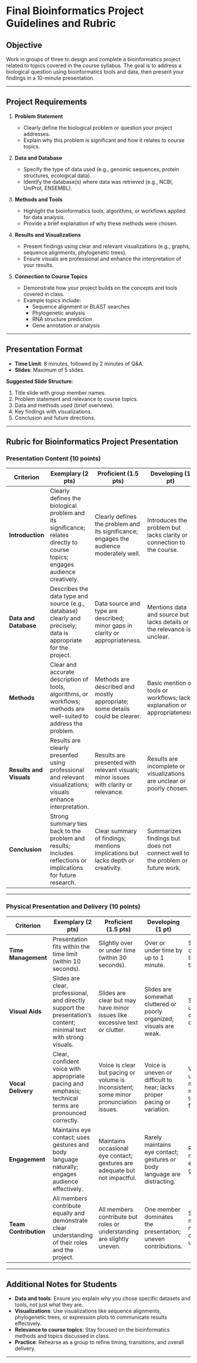 # Final Bioinformatics Project Guidelines and Rubric

## **Objective**
Work in groups of three to design and complete a bioinformatics project related to topics covered in the course syllabus. The goal is to address a biological question using bioinformatics tools and data, then present your findings in a 10-minute presentation.

---

## **Project Requirements**

1. **Problem Statement**
   - Clearly define the biological problem or question your project addresses.
   - Explain why this problem is significant and how it relates to course topics.

2. **Data and Database**
   - Specify the type of data used (e.g., genomic sequences, protein structures, ecological data).
   - Identify the database(s) where data was retrieved (e.g., NCBI, UniProt, ENSEMBL).

3. **Methods and Tools**
   - Highlight the bioinformatics tools, algorithms, or workflows applied for data analysis.
   - Provide a brief explanation of why these methods were chosen.

4. **Results and Visualizations**
   - Present findings using clear and relevant visualizations (e.g., graphs, sequence alignments, phylogenetic trees).
   - Ensure visuals are professional and enhance the interpretation of your results.

5. **Connection to Course Topics**
   - Demonstrate how your project builds on the concepts and tools covered in class.
   - Example topics include:
     - Sequence alignment or BLAST searches
     - Phylogenetic analysis
     - RNA structure prediction
     - Gene annotation or analysis

---

## **Presentation Format**

- **Time Limit**: 8 minutes, followed by 2 minutes of Q&A.
- **Slides**: Maximum of 5 slides.
  
**Suggested Slide Structure**:
1. Title slide with group member names.
2. Problem statement and relevance to course topics.
3. Data and methods used (brief overview).
4. Key findings with visualizations.
5. Conclusion and future directions.

---

## **Rubric for Bioinformatics Project Presentation**

### **Presentation Content (10 points)**

| **Criterion**         | **Exemplary (2 pts)**                                                                 | **Proficient (1.5 pts)**                                                      | **Developing (1 pt)**                                                    | **Novice (0.5 pts)**                                                |
|------------------------|---------------------------------------------------------------------------------------|-------------------------------------------------------------------------------|---------------------------------------------------------------------------|----------------------------------------------------------------------|
| **Introduction**       | Clearly defines the biological problem and its significance; relates directly to course topics; engages audience creatively. | Clearly defines the problem and its significance; engages the audience moderately well. | Introduces the problem but lacks clarity or connection to the course. | Does not clearly state the problem or its significance; lacks engagement. |
| **Data and Database**  | Describes the data type and source (e.g., database) clearly and precisely; data is appropriate for the project. | Data source and type are described; minor gaps in clarity or appropriateness. | Mentions data and source but lacks details or the relevance is unclear. | Does not adequately describe data or fails to use appropriate sources. |
| **Methods**            | Clear and accurate description of tools, algorithms, or workflows; methods are well-suited to address the problem. | Methods are described and mostly appropriate; some details could be clearer. | Basic mention of tools or workflows; lacks explanation or appropriateness. | Tools or methods are missing, unclear, or poorly chosen.            |
| **Results and Visuals**| Results are clearly presented using professional and relevant visualizations; visuals enhance interpretation. | Results are presented with relevant visuals; minor issues with clarity or relevance. | Results are incomplete or visualizations are unclear or poorly chosen. | Results are unclear, and visuals are missing or do not relate to the content. |
| **Conclusion**         | Strong summary ties back to the problem and results; includes reflections or implications for future research. | Clear summary of findings; mentions implications but lacks depth or creativity. | Summarizes findings but does not connect well to the problem or future work. | Conclusion is missing or fails to connect findings to the problem or next steps. |

---

### **Physical Presentation and Delivery (10 points)**

| **Criterion**         | **Exemplary (2 pts)**                                                                  | **Proficient (1.5 pts)**                                                     | **Developing (1 pt)**                                                    | **Novice (0.5 pts)**                                                |
|------------------------|----------------------------------------------------------------------------------------|-----------------------------------------------------------------------------|---------------------------------------------------------------------------|----------------------------------------------------------------------|
| **Time Management**    | Presentation fits within the time limit (within 10 seconds).                           | Slightly over or under time (within 30 seconds).                            | Over or under time by up to 1 minute.                                    | Substantially over or under time by more than 1 minute.             |
| **Visual Aids**        | Slides are clear, professional, and directly support the presentation’s content; minimal text with strong visuals. | Slides are clear but may have minor issues like excessive text or clutter. | Slides are somewhat cluttered or poorly organized; visuals are weak.     | Slides are unclear, poorly designed, or distracting.                |
| **Vocal Delivery**     | Clear, confident voice with appropriate pacing and emphasis; technical terms are pronounced correctly. | Voice is clear but pacing or volume is inconsistent; some minor pronunciation issues. | Voice is uneven or difficult to hear; lacks proper pacing or variation.  | Voice is unclear or monotone; mispronounces terms frequently.       |
| **Engagement**         | Maintains eye contact; uses gestures and body language naturally; engages audience effectively. | Maintains occasional eye contact; gestures are adequate but not impactful.  | Rarely maintains eye contact; gestures or body language are distracting.  | Reads from notes; lacks eye contact or gestures.                    |
| **Team Contribution**  | All members contribute equally and demonstrate clear understanding of their roles and the project. | All members contribute but roles or understanding are slightly uneven.      | One member dominates the presentation; uneven contributions.             | Some members do not participate or demonstrate understanding.       |

---

## **Additional Notes for Students**

- **Data and tools**: Ensure you explain *why* you chose specific datasets and tools, not just what they are.
- **Visualizations**: Use visualizations like sequence alignments, phylogenetic trees, or expression plots to communicate results effectively.
- **Relevance to course topics**: Stay focused on the bioinformatics methods and topics discussed in class.
- **Practice**: Rehearse as a group to refine timing, transitions, and overall delivery.

---
